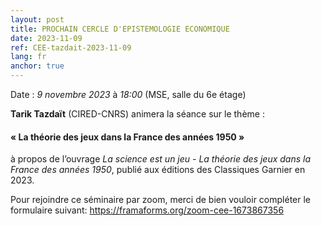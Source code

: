 ```yaml
---
layout: post
title: PROCHAIN CERCLE D'EPISTEMOLOGIE ECONOMIQUE
date: 2023-11-09
ref: CEE-tazdait-2023-11-09
lang: fr
anchor: true
---
```


<i class="fas fa-table"></i> Date : _9 novembre 2023_ à _18:00_ (MSE, salle du 6e étage)

**Tarik Tazdaït** (CIRED-CNRS)  animera la séance sur le thème :

#### « La théorie des jeux dans la France des années 1950 »

à propos de l’ouvrage *La science est un jeu - La théorie des jeux dans la France des années 1950*, publié aux éditions des Classiques Garnier en 2023. 

Pour rejoindre ce séminaire par zoom, merci de bien vouloir compléter le formulaire suivant: https://framaforms.org/zoom-cee-1673867356 
